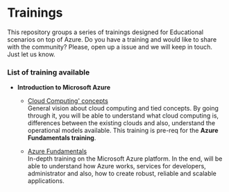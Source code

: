 # Trainings
This repository groups a series of trainings designed for Educational scenarios on top of Azure. Do you have a training and would like to share with the community? Please, open up a issue and we will keep in touch. Just let us know.

### List of training available

* **Introduction to Microsoft Azure**

    * [Cloud Computing' concepts](https://github.com/AzureForEducation/trainings/blob/master/azurefundamentals/1_cloud_concepts/module1_cloud_concepts.md) <br />
    General vision about cloud computing and tied concepts. By going through it, you will be able to understand what cloud computing is, differences between the existing clouds and also, understand the operational models available. This training is pre-req for the **Azure Fundamentals training**.

    * [Azure Fundamentals](https://github.com/AzureForEducation/trainings/blob/master/azurefundamentals/2_azure_fundamentals/module2_azure_fundamentals.md)<br />
    In-depth training on the Microsoft Azure platform. In the end, will be able to understand how Azure works, services for developers, administrator and also, how to create robust, reliable and scalable applications.

